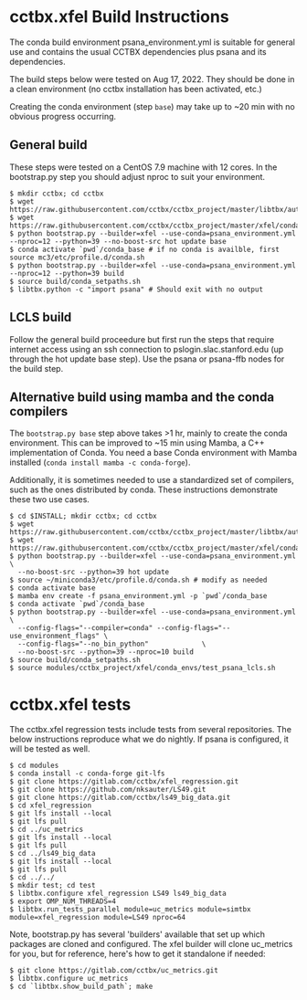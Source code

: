 # cctbx.xfel Build Instructions

The conda build environment psana_environment.yml is suitable
for general use and contains the usual CCTBX dependencies plus psana and its
dependencies.

The build steps below were tested on Aug 17, 2022. They should be done in a
clean environment (no cctbx installation has been activated, etc.)

Creating the conda environment (step `base`) may take up to ~20 min with no
obvious progress occurring.

## General build

These steps were tested on a CentOS 7.9 machine with 12 cores. In the
bootstrap.py step you should adjust nproc to suit your environment.

```
$ mkdir cctbx; cd cctbx
$ wget https://raw.githubusercontent.com/cctbx/cctbx_project/master/libtbx/auto_build/bootstrap.py
$ wget https://raw.githubusercontent.com/cctbx/cctbx_project/master/xfel/conda_envs/psana_environment.yml
$ python bootstrap.py --builder=xfel --use-conda=psana_environment.yml --nproc=12 --python=39 --no-boost-src hot update base
$ conda activate `pwd`/conda_base # if no conda is availble, first source mc3/etc/profile.d/conda.sh
$ python bootstrap.py --builder=xfel --use-conda=psana_environment.yml --nproc=12 --python=39 build
$ source build/conda_setpaths.sh
$ libtbx.python -c "import psana" # Should exit with no output
```

## LCLS build

Follow the general build proceedure but first run the steps that require internet access using
an ssh connection to pslogin.slac.stanford.edu (up through the hot update base step). Use the psana
or psana-ffb nodes for the build step.

## Alternative build using mamba and the conda compilers

The `bootstrap.py base` step above takes >1 hr, mainly to create the conda environment. This can be improved to ~15 min using
Mamba, a C++ implementation of Conda. You need a base Conda environment with Mamba installed (`conda install mamba -c conda-forge`).

Additionally, it is sometimes needed to use a standardized set of compilers, such as the ones distributed by conda. These instructions
demonstrate these two use cases.

```
$ cd $INSTALL; mkdir cctbx; cd cctbx
$ wget https://raw.githubusercontent.com/cctbx/cctbx_project/master/libtbx/auto_build/bootstrap.py
$ wget https://raw.githubusercontent.com/cctbx/cctbx_project/master/xfel/conda_envs/psana_environment.yml
$ python bootstrap.py --builder=xfel --use-conda=psana_environment.yml \
  --no-boost-src --python=39 hot update
$ source ~/miniconda3/etc/profile.d/conda.sh # modify as needed
$ conda activate base
$ mamba env create -f psana_environment.yml -p `pwd`/conda_base
$ conda activate `pwd`/conda_base
$ python bootstrap.py --builder=xfel --use-conda=psana_environment.yml \
  --config-flags="--compiler=conda" --config-flags="--use_environment_flags" \
  --config-flags="--no_bin_python"             \
  --no-boost-src --python=39 --nproc=10 build
$ source build/conda_setpaths.sh
$ source modules/cctbx_project/xfel/conda_envs/test_psana_lcls.sh
```

# cctbx.xfel tests

The cctbx.xfel regression tests include tests from several repositories.  The below instructions reproduce what we do nightly. If psana is configured, it will be tested as well.

```
$ cd modules
$ conda install -c conda-forge git-lfs
$ git clone https://gitlab.com/cctbx/xfel_regression.git
$ git clone https://github.com/nksauter/LS49.git
$ git clone https://gitlab.com/cctbx/ls49_big_data.git
$ cd xfel_regression
$ git lfs install --local
$ git lfs pull
$ cd ../uc_metrics
$ git lfs install --local
$ git lfs pull
$ cd ../ls49_big_data
$ git lfs install --local
$ git lfs pull
$ cd ../../
$ mkdir test; cd test
$ libtbx.configure xfel_regression LS49 ls49_big_data
$ export OMP_NUM_THREADS=4
$ libtbx.run_tests_parallel module=uc_metrics module=simtbx module=xfel_regression module=LS49 nproc=64
```

Note, bootstrap.py has several 'builders' available that set up which packages are cloned and configured.  The xfel builder will clone uc_metrics for you, but for reference, here's how to get it standalone if needed:

```
$ git clone https://gitlab.com/cctbx/uc_metrics.git
$ libtbx.configure uc_metrics
$ cd `libtbx.show_build_path`; make
```

